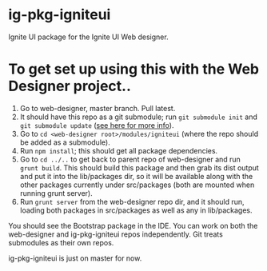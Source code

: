 ig-pkg-igniteui
===============

Ignite UI package for the Ignite UI Web designer.

# To get set up using this with the Web Designer project..

1. Go to web-designer, master branch. Pull latest.
2. It should have this repo as a git submodule; run `git submodule init` and `git submodule update` ([see here for more info](http://joncairns.com/2011/10/how-to-use-git-submodules/#cloning)).
3. Go to `cd <web-designer root>/modules/igniteui` (where the repo should be added as a submodule).
4. Run `npm install`; this should get all package dependencies.
5. Go to `cd ../..` to get back to parent repo of web-designer and run `grunt build`.  This should build this package and then grab its dist output and put it into the lib/packages dir, so it will be available along with the other packages currently under src/packages (both are mounted when running grunt server).
6. Run `grunt server` from the web-designer repo dir, and it should run, loading both packages in src/packages as well as any in lib/packages.  

You should see the Bootstrap package in the IDE. You can work on both the web-designer and ig-pkg-igniteui repos independently. Git treats submodules as their own repos. 

ig-pkg-igniteui is just on master for now. 
